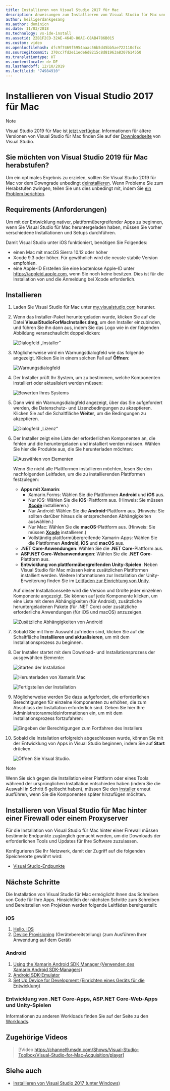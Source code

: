 ```yaml
---
title: Installieren von Visual Studio 2017 für Mac
description: Anweisungen zum Installieren von Visual Studio für Mac und zusätzlicher erforderlichen Komponenten für die plattformübergreifende Entwicklung
author: heiligerdankgesang
ms.author: dominicn
ms.date: 11/03/2018
ms.technology: vs-ide-install
ms.assetid: 22B1F2CD-32AE-464D-80AC-C8AB4786B015
ms.custom: video
ms.openlocfilehash: dfc9f7469f5954aaac56b5d45bb5ae722110dfcc
ms.sourcegitcommit: 370cc7fd2e11ede6d8215c8d81963a8307614550
ms.translationtype: HT
ms.contentlocale: de-DE
ms.lasthandoff: 12/10/2019
ms.locfileid: "74984910"
---
```

# <a name="install-visual-studio-2017-for-mac"></a>Installieren von Visual Studio 2017 für Mac

> [!NOTE]
> Visual Studio 2019 für Mac ist [jetzt verfügbar](installation.md?view=vsmac-2019). Informationen für ältere Versionen von Visual Studio für Mac finden Sie auf der [Downloadseite](https://my.visualstudio.com/Downloads?q=Visual%20Studio%202017%20for%20Mac) von Visual Studio.

## <a name="downgrading-from-visual-studio-2019-for-mac"></a>Sie möchten von Visual Studio 2019 für Mac herabstufen?

Um ein optimales Ergebnis zu erzielen, sollten Sie Visual Studio 2019 für Mac vor dem Downgrade unbedingt [deinstallieren](uninstall.md). Wenn Probleme Sie zum Herabstufen zwingen, teilen Sie uns dies unbedingt mit, indem Sie [ein Problem berichten](report-a-problem.md).
 
## <a name="requirements"></a>Requirements (Anforderungen)

Um mit der Entwicklung nativer, plattformübergreifender Apps zu beginnen, wenn Sie Visual Studio für Mac heruntergeladen haben, müssen Sie vorher verschiedene Installationen und Setups durchführen.

Damit Visual Studio unter iOS funktioniert, benötigen Sie Folgendes:

- einen Mac mit macOS Sierra 10.12 oder höher
- Xcode 9.3 oder höher. Für gewöhnlich wird die neuste stabile Version empfohlen.
- eine Apple-ID Erstellen Sie eine kostenlose Apple-ID unter https://appleid.apple.com, wenn Sie noch keine besitzen. Dies ist für die Installation von und die Anmeldung bei Xcode erforderlich.

## <a name="install"></a>Installieren

1. Laden Sie Visual Studio für Mac unter [my.visualstudio.com](https://my.visualstudio.com/Downloads?q=Visual%20Studio%202017%20for%20Mac) herunter.

2. Wenn das Installer-Paket heruntergeladen wurde, klicken Sie auf die Datei **VisualStudioForMacInstaller.dmg**, um den Installer einzubinden, und führen Sie ihn dann aus, indem Sie das Logo wie in der folgenden Abbildung veranschaulicht doppelklicken:

   ![Dialogfeld „Installer“](media/installer-image1.png)

3. Möglicherweise wird ein Warnungsdialogfeld wie das folgende angezeigt. Klicken Sie in einem solchen Fall auf **Öffnen**:

   ![Warnungsdialogfeld](media/installer-image2.png)

4. Der Installer prüft Ihr System, um zu bestimmen, welche Komponenten installiert oder aktualisiert werden müssen:

   ![Bewerten Ihres Systems](media/installer-image3.png)

5. Dann wird ein Warnungsdialogfeld angezeigt, über das Sie aufgefordert werden, die Datenschutz- und Lizenzbedingungen zu akzeptieren. Klicken Sie auf die Schaltfläche **Weiter**, um die Bedingungen zu akzeptieren.

   ![Dialogfeld „Lizenz“](media/installer-image4.png)

6. Der Installer zeigt eine Liste der erforderlichen Komponenten an, die fehlen und die heruntergeladen und installiert werden müssen. Wählen Sie hier die Produkte aus, die Sie herunterladen möchten:

   ![Auswählen von Elementen](media/installer-image5.png)

   Wenn Sie nicht alle Plattformen installieren möchten, lesen Sie den nachfolgenden Leitfaden, um die zu installierenden Plattformen festzulegen:

   * **Apps mit Xamarin**:
      - Xamarin.Forms: Wählen Sie die Plattformen **Android** und **iOS** aus.
      - Nur iOS: Wählen Sie die **iOS**-Plattform aus. (Hinweis: Sie müssen [**Xcode**](https://developer.apple.com/xcode/) installieren.)
      - Nur Android: Wählen Sie die **Android**-Plattform aus. (Hinweis: Sie sollten darüber hinaus die entsprechenden Abhängigkeiten auswählen.)
      - Nur Mac: Wählen Sie die **macOS**-Plattform aus. (Hinweis: Sie müssen [**Xcode**](https://developer.apple.com/xcode/) installieren.)
      - Vollständig plattformübergreifende Xamarin-Apps: Wählen Sie die Plattformen **Android**, **iOS** und **macOS** aus.
   * **.NET Core-Anwendungen**: Wählen Sie die **.NET Core**-Plattform aus.
   * **ASP.NET Core-Webanwendungen**: Wählen Sie die **.NET Core**-Plattform aus.
   * **Entwicklung von plattformübergreifenden Unity-Spielen**: Neben Visual Studio für Mac müssen keine zusätzlichen Plattformen installiert werden. Weitere Informationen zur Installation der Unity-Erweiterung finden Sie im [Leitfaden zur Einrichtung von Unity](/visualstudio/mac/setup-vsmac-tools-unity).

   Auf dieser Installationsseite wird die Version und Größe jeder einzelnen Komponente angezeigt. Sie können auf jede Komponente klicken, um eine Liste mit deren Abhängigkeiten (für Android), zusätzliche heruntergeladenen Pakete (für .NET Core) oder zusätzliche erforderliche Anwendungen (für iOS und macOS) anzuzeigen.

   ![Zusätzliche Abhängigkeiten von Android](media/installer-image6.png)

7. Sobald Sie mit Ihrer Auswahl zufrieden sind, klicken Sie auf die Schaltfläche **Installieren und aktualisieren**, um mit dem Installationsprozess zu beginnen.

8. Der Installer startet mit dem Download- und Installationsprozess der ausgewählten Elemente:

   ![Starten der Installation](media/installer-image7.png)

   ![Herunterladen von Xamarin.Mac](media/installer-image8.png)

   ![Fertigstellen der Installation](media/installer-image9.png)

9. Möglicherweise werden Sie dazu aufgefordert, die erforderlichen Berechtigungen für einzelne Komponenten zu erhöhen, die zum Abschluss der Installation erforderlich sind. Geben Sie hier Ihre Administratoranmeldeinformationen ein, um mit dem Installationsprozess fortzufahren:

   ![Eingeben der Berechtigungen zum Fortfahren des Installers](media/installer-image10.png)

10. Sobald die Installation erfolgreich abgeschlossen wurde, können Sie mit der Entwicklung von Apps in Visual Studio beginnen, indem Sie auf **Start** drücken.

    ![Öffnen Sie Visual Studio.](media/installer-image11.png)

> [!NOTE]
> Wenn Sie sich gegen die Installation einer Plattform oder eines Tools während der ursprünglichen Installation entschieden haben (indem Sie die Auswahl in Schritt 6 gelöscht haben), müssen Sie den [Installer](https://visualstudio.microsoft.com/vs/) erneut ausführen, wenn Sie die Komponenten später hinzufügen möchten.

## <a name="install-visual-studio-for-mac-behind-a-firewall-or-proxy-server"></a>Installieren von Visual Studio für Mac hinter einer Firewall oder einem Proxyserver

Für die Installation von Visual Studio für Mac hinter einer Firewall müssen bestimmte Endpunkte zugänglich gemacht werden, um die Downloads der erforderlichen Tools und Updates für Ihre Software zuzulassen.

Konfigurieren Sie Ihr Netzwerk, damit der Zugriff auf die folgenden Speicherorte gewährt wird:

- [Visual Studio-Endpunkte](/visualstudio/install/install-visual-studio-behind-a-firewall-or-proxy-server)

## <a name="next-steps"></a>Nächste Schritte

Die Installation von Visual Studio für Mac ermöglicht Ihnen das Schreiben von Code für Ihre Apps. Hinsichtlich der nächsten Schritte zum Schreiben und Bereitstellen von Projekten werden folgende Leitfäden bereitgestellt:

### <a name="ios"></a>iOS

1. [Hello, iOS](https://developer.xamarin.com/guides/ios/getting_started/hello,_iOS/)
2. [Device Provisioning](https://developer.xamarin.com/guides/ios/getting_started/installation/device_provisioning) (Gerätebereitstellung) (zum Ausführen Ihrer Anwendung auf dem Gerät)

### <a name="android"></a>Android

1. [Using the Xamarin Android SDK Manager (Verwenden des Xamarin.Android SDK-Managers)](https://developer.xamarin.com/guides/android/getting_started/installation/android-sdk/?ide=xs)
2. [Android SDK-Emulator](https://developer.xamarin.com/guides/android/getting_started/installation/android-emulator/)
4. [Set Up Device for Development (Einrichten eines Geräts für die Entwicklung)](https://developer.xamarin.com/guides/android/getting_started/installation/set_up_device_for_development/)

### <a name="net-core-apps-aspnet-core-web-apps-unity-game-development"></a>Entwicklung von .NET Core-Apps, ASP.NET Core-Web-Apps und Unity-Spielen

Informationen zu anderen Workloads finden Sie auf der Seite zu den [Workloads](/visualstudio/mac/workloads).

## <a name="related-video"></a>Zugehörige Videos

> [!Video https://channel9.msdn.com/Shows/Visual-Studio-Toolbox/Visual-Studio-for-Mac-Acquisition/player]

## <a name="see-also"></a>Siehe auch

- [Installieren von Visual Studio 2017 (unter Windows)](/visualstudio/install/install-visual-studio)

